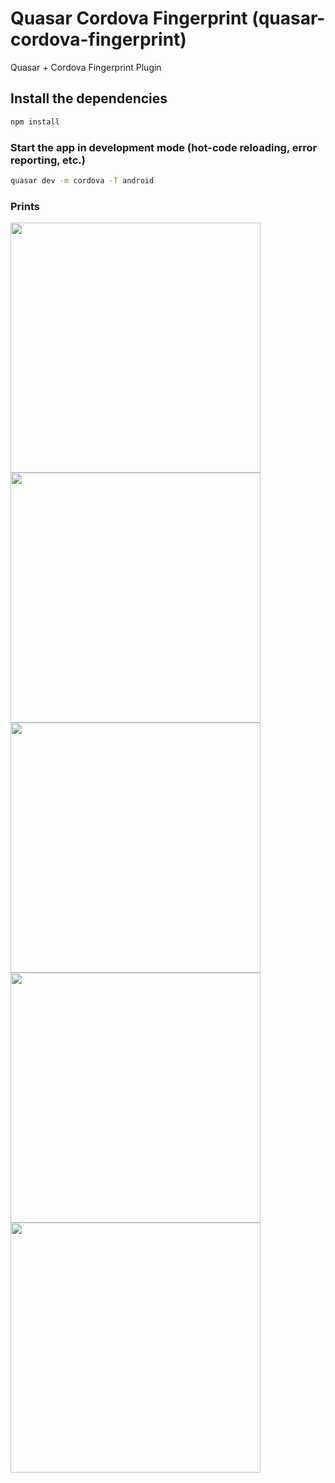 # Quasar Cordova Fingerprint (quasar-cordova-fingerprint)

Quasar + Cordova Fingerprint Plugin

## Install the dependencies
```bash
npm install
```

### Start the app in development mode (hot-code reloading, error reporting, etc.)
```bash
quasar dev -m cordova -T android
```

### Prints

<img src="https://github.com/patrickmonteiro/quasar-cordova-fingerprint/blob/master/docs/fp1.jpeg?raw=true&"  height="400">

<img src="https://github.com/patrickmonteiro/quasar-cordova-fingerprint/blob/master/docs/fp2.jpeg?raw=true" height="400">

<img src="https://github.com/patrickmonteiro/quasar-cordova-fingerprint/blob/master/docs/fp3.jpeg?raw=true" height="400">

<img src="https://github.com/patrickmonteiro/quasar-cordova-fingerprint/blob/master/docs/fp4.jpeg?raw=true" height="400">

<img src="https://github.com/patrickmonteiro/quasar-cordova-fingerprint/blob/master/docs/fp5.jpeg?raw=true" height="400">
